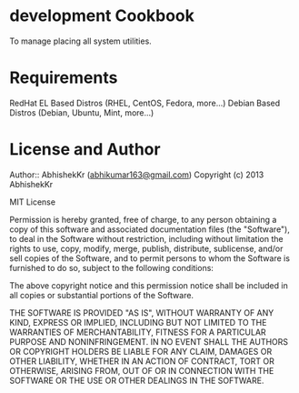 development Cookbook
====================
To manage placing all system utilities.

Requirements
============

RedHat EL Based Distros (RHEL, CentOS, Fedora, more...)
Debian Based Distros (Debian, Ubuntu, Mint, more...)

License and Author
====

Author:: AbhishekKr (<abhikumar163@gmail.com>)
Copyright (c) 2013 AbhishekKr

MIT License

Permission is hereby granted, free of charge, to any person obtaining
a copy of this software and associated documentation files (the
"Software"), to deal in the Software without restriction, including
without limitation the rights to use, copy, modify, merge, publish,
distribute, sublicense, and/or sell copies of the Software, and to
permit persons to whom the Software is furnished to do so, subject to
the following conditions:

The above copyright notice and this permission notice shall be
included in all copies or substantial portions of the Software.

THE SOFTWARE IS PROVIDED "AS IS", WITHOUT WARRANTY OF ANY KIND,
EXPRESS OR IMPLIED, INCLUDING BUT NOT LIMITED TO THE WARRANTIES OF
MERCHANTABILITY, FITNESS FOR A PARTICULAR PURPOSE AND
NONINFRINGEMENT. IN NO EVENT SHALL THE AUTHORS OR COPYRIGHT HOLDERS BE
LIABLE FOR ANY CLAIM, DAMAGES OR OTHER LIABILITY, WHETHER IN AN ACTION
OF CONTRACT, TORT OR OTHERWISE, ARISING FROM, OUT OF OR IN CONNECTION
WITH THE SOFTWARE OR THE USE OR OTHER DEALINGS IN THE SOFTWARE.
